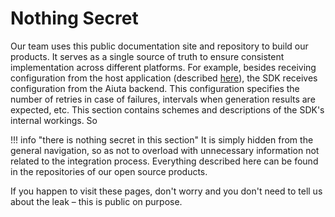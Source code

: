 # Nothing Secret

Our team uses this public documentation site and repository to build our products. It serves as a single source of truth to ensure consistent implementation across different platforms. For example, besides receiving configuration from the host application (described [here](../sdk/about/developer/configuration.md)), the SDK receives configuration from the Aiuta backend. This configuration specifies the number of retries in case of failures, intervals when generation results are expected, etc. This section contains schemes and descriptions of the SDK's internal workings. So

!!! info "there is nothing secret in this section"
    It is simply hidden from the general navigation, so as not to overload with unnecessary information not related to the integration process. Everything described here can be found in the repositories of our open source products.

If you happen to visit these pages, don't worry and you don't need to tell us about the leak – this is public on purpose.
